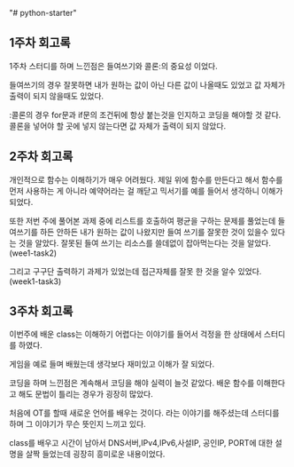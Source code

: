 "# python-starter" 

## 1주차 회고록
1주차 스터디를 하며 느낀점은 들여쓰기와 콜론:의 중요성 이었다.

들여쓰기의 경우 잘못하면 내가 원하는 값이 아닌 다른 값이 나올때도 있었고 값 자체가 출력이 되지 않을때도 있었다.

:콜론의 경우 for문과 if문의 조건뒤에 항상 붙는것을 인지하고 코딩을 해야할 것 같다. 콜론을 넣어야 할 곳에 넣지 않는다면 값 자체가 
출력이 되지 않았다.


## 2주차 회고록
개인적으로 함수는 이해하기가 매우 어려웠다.
제일 위에 함수를 만든다고 해서 함수를 먼저 사용하는 게 아니라 예약어라는 걸 깨닫고 믹서기를 예를 들어서 생각하니 이해가 되었다. 

또한 저번 주에 풀어본 과제 중에 리스트를 호출하여 평균을 구하는 문제를 풀었는데 들여쓰기를 하든 안하든 내가 원하는 값이 나왔지만 들여 쓰기를 잘못한 것이 있을수 있다는 것을 알았다. 잘못된 들여 쓰기는 리소스를 쓸데없이 잡아먹는다는 것을 알았다.(wee1-task2)

그리고 구구단 출력하기 과제가 있었는데  접근자체를 잘못 한 것을 알수 있었다.(week1-task3)


## 3주차 회고록
이번주에 배운 class는 이해하기 어렵다는 이야기를 들어서 걱정을 한 상태에서 스터디를 하였다.

게임을 예로 들며 배웠는데 생각보다 재미있고 이해가 잘 되었다.

코딩을 하며 느낀점은 계속해서 코딩을 해야 실력이 늘것 같았다. 배운 함수를 이해한다고 해도 문법이 틀리는 경우가 굉장히 많았다.

처음에 OT를 할때 새로운 언어를 배우는 것이다. 라는 이야기를 해주셨는데 스터디를 하며 그 이야기가 무슨 뜻인지 느끼고 있다.

class를 배우고 시간이 남아서 DNS서버,IPv4,IPv6,사설IP, 공인IP, PORT에 대한 설명을 살짝 들었는데 굉장히 흥미로운 내용이었다.